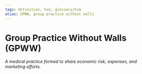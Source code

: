 ```yaml
---
tags: definition, him, glossary/him
alias: GPWW, group practice without walls
---
```

# Group Practice Without Walls (GPWW)
*A medical practice formed to share economic risk, expenses, and marketing efforts.*
